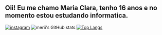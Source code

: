 ## Oii! Eu me chamo Maria Clara, tenho 16 anos e no momento estou estudando informatica.
[![instagram](https://img.shields.io/badge/Instagram-E4405F?style=for-the-badge&logo=instagram&logoColor=white)](https://instagram.com/m4riadiaries?igshid=YmMyMTA2M2Y=)
![merii's GitHub stats](https://github-readme-stats.vercel.app/api?username=meriicodes&show_icons=true&theme=dracula)
[![Top Langs](https://github-readme-stats.vercel.app/api/top-langs/?username=meriicodes)](https://github.com/meriicodes/github-readme-stats)
